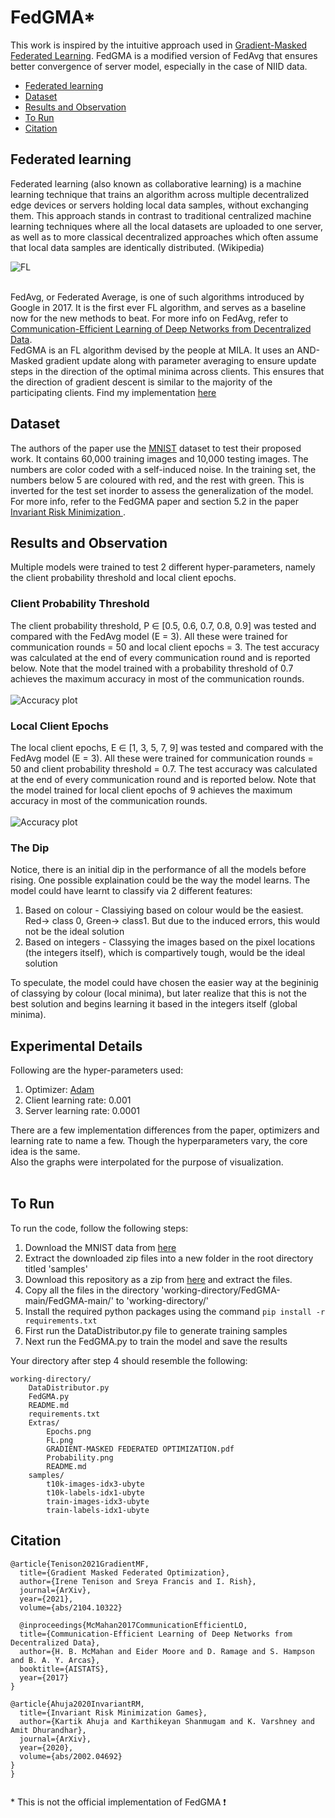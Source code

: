 # FedGMA*


This work is inspired by the intuitive approach used in [Gradient-Masked Federated Learning](https://github.com/siddarth-c/FedGMA/blob/main/Extras/GRADIENT-MASKED%20FEDERATED%20OPTIMIZATION.pdf). FedGMA is a modified version of FedAvg that ensures better convergence of server model, especially in the case of NIID data. 

- [Federated learning](#federated-learning)
- [Dataset](#dataset)
- [Results and Observation](#results-and-observation)
- [To Run](#to-run)
- [Citation](#citation)

## Federated learning
Federated learning (also known as collaborative learning) is a machine learning technique that trains an algorithm across multiple decentralized edge devices or servers holding local data samples, without exchanging them. This approach stands in contrast to traditional centralized machine learning techniques where all the local datasets are uploaded to one server, as well as to more classical decentralized approaches which often assume that local data samples are identically distributed. (Wikipedia) <br>

![FL](https://github.com/siddarth-c/FedGMA/blob/main/Extras/FL.png)

<br> FedAvg, or Federated Average, is one of such algorithms introduced by Google in 2017. It is the first ever FL algorithm, and serves as a baseline now for the new methods to beat. For more info on FedAvg, refer to [Communication-Efficient Learning of Deep Networks from Decentralized Data](https://arxiv.org/pdf/1602.05629.pdf). <br>
FedGMA is an FL algorithm devised by the people at MILA. It uses an AND-Masked gradient update along with parameter averaging to ensure update steps in the direction of the optimal minima across clients. This ensures that the direction of gradient descent is similar to the majority of the participating clients. Find my implementation [here](https://github.com/siddarth-c/FedGMA/blob/main/FedGMA.py)

## Dataset
The authors of the paper use the [MNIST](http://yann.lecun.com/exdb/mnist/) dataset to test their proposed work. It contains 60,000 training images and 10,000 testing images. The numbers are color coded with a self-induced noise. In the training set, the numbers below 5 are coloured with red, and the rest with green. This is inverted for the test set inorder to assess the generalization of the model. For more info, refer to the FedGMA paper and section 5.2 in the paper [Invariant Risk Minimization
](https://arxiv.org/pdf/1907.02893.pdf).

## Results and Observation
Multiple models were trained to test 2 different hyper-parameters, namely the client probability threshold and local client epochs.

### Client Probability Threshold
The client probability threshold, P ∈ [0.5, 0.6, 0.7, 0.8, 0.9] was tested and compared with the FedAvg model (E = 3). All these were trained for communication rounds = 50 and local client epochs = 3. The test accuracy was calculated at the end of every communication round and is reported below. Note that the model trained with a probability threshold of 0.7 achieves the maximum accuracy in most of the communication rounds. <br><br>
![Accuracy plot](https://github.com/siddarth-c/FedGMA/blob/main/Extras/Probability.png)

### Local Client Epochs
The local client epochs, E ∈ [1, 3, 5, 7, 9] was tested and compared with the FedAvg model (E = 3). All these were trained for communication rounds = 50 and client probability threshold = 0.7. The test accuracy was calculated at the end of every communication round and is reported below. Note that the model trained for local client epochs of 9 achieves the maximum accuracy in most of the communication rounds.<br><br>
![Accuracy plot](https://github.com/siddarth-c/FedGMA/blob/main/Extras/Epochs.png)
<br>
### The Dip
Notice, there is an initial dip in the performance of all the models before rising. One possible explaination could be the way the model learns. The model could have learnt to classify via 2 different features:
1. Based on colour - Classiying based on colour would be the easiest. Red-> class 0, Green-> class1. But due to the induced errors, this would not be the ideal solution
2. Based on integers - Classying the images based on the pixel locations (the integers itself), which is compartively tough, would be the ideal solution <br>

To speculate, the model could have chosen the easier way at the begininig of classying by colour (local minima), but later realize that this is not the best solution and begins learning it based in the integers itself (global minima). <br>

## Experimental Details
Following are the hyper-parameters used: <br>
1. Optimizer: [Adam](https://arxiv.org/abs/1412.6980)
2. Client learning rate: 0.001
3. Server learning rate: 0.0001

There are a few implementation differences from the paper, optimizers and learning rate to name a few. Though the hyperparameters vary, the core idea is the same. <br> 
Also the graphs were interpolated for the purpose of visualization.
<br><br> 

## To Run
To run the code, follow the following steps:
1. Download the MNIST data from [here](http://yann.lecun.com/exdb/mnist/)
2. Extract the downloaded zip files into a new folder in the root directory titled 'samples'
3. Download this repository as a zip from [here](https://github.com/siddarth-c/FedGMA/archive/refs/heads/main.zip) and extract the files. 
4. Copy all the files in the directory 'working-directory/FedGMA-main/FedGMA-main/' to 'working-directory/'
5. Install the required python packages using the command ```pip install -r requirements.txt```
6. First run the DataDistributor.py file to generate training samples
7. Next run the FedGMA.py to train the model and save the results
   
Your directory after step 4 should resemble the following:
```
working-directory/
    DataDistributor.py
    FedGMA.py
    README.md
    requirements.txt
    Extras/
        Epochs.png
        FL.png
        GRADIENT-MASKED FEDERATED OPTIMIZATION.pdf
        Probability.png
        README.md
    samples/
        t10k-images-idx3-ubyte
        t10k-labels-idx1-ubyte
        train-images-idx3-ubyte
        train-labels-idx1-ubyte
```

## Citation
```
@article{Tenison2021GradientMF,
  title={Gradient Masked Federated Optimization},
  author={Irene Tenison and Sreya Francis and I. Rish},
  journal={ArXiv},
  year={2021},
  volume={abs/2104.10322}
  
  @inproceedings{McMahan2017CommunicationEfficientLO,
  title={Communication-Efficient Learning of Deep Networks from Decentralized Data},
  author={H. B. McMahan and Eider Moore and D. Ramage and S. Hampson and B. A. Y. Arcas},
  booktitle={AISTATS},
  year={2017}
}

@article{Ahuja2020InvariantRM,
  title={Invariant Risk Minimization Games},
  author={Kartik Ahuja and Karthikeyan Shanmugam and K. Varshney and Amit Dhurandhar},
  journal={ArXiv},
  year={2020},
  volume={abs/2002.04692}
}
}


```

\* This is not the official implementation of FedGMA :exclamation:

